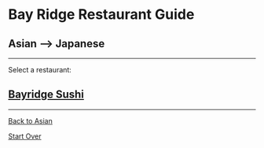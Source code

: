 # Bay Ridge Restaurant Guide
## Asian --> Japanese
---
Select a restaurant:
## [Bayridge Sushi](http://www.brsushi.com/)
---

[Back to Asian](../../asian.md)

[Start Over](../home.md)

